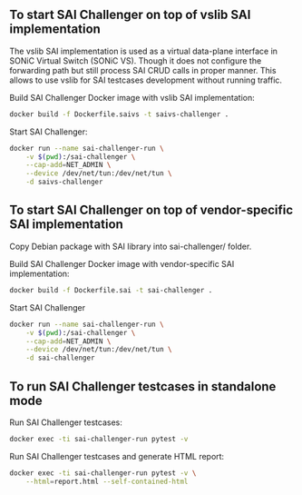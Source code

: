 ## To start SAI Challenger on top of vslib SAI implementation

The vslib SAI implementation is used as a virtual data-plane interface in SONiC Virtual Switch (SONiC VS). Though it does not configure the forwarding path but still process SAI CRUD calls in proper manner. This allows to use vslib for SAI testcases development without running traffic.

Build SAI Challenger Docker image with vslib SAI implementation:
```sh
docker build -f Dockerfile.saivs -t saivs-challenger .
```

Start SAI Challenger:
```sh
docker run --name sai-challenger-run \
	-v $(pwd):/sai-challenger \
	--cap-add=NET_ADMIN \
	--device /dev/net/tun:/dev/net/tun \
	-d saivs-challenger
```

## To start SAI Challenger on top of vendor-specific SAI implementation

Copy Debian package with SAI library into sai-challenger/ folder.

Build SAI Challenger Docker image with vendor-specific SAI implementation:
```sh
docker build -f Dockerfile.sai -t sai-challenger .
```

Start SAI Challenger
```sh
docker run --name sai-challenger-run \
	-v $(pwd):/sai-challenger \
	--cap-add=NET_ADMIN \
	--device /dev/net/tun:/dev/net/tun \
	-d sai-challenger
```

## To run SAI Challenger testcases in standalone mode

Run SAI Challenger testcases:
```sh
docker exec -ti sai-challenger-run pytest -v
```

Run SAI Challenger testcases and generate HTML report:
```sh
docker exec -ti sai-challenger-run pytest -v \
	--html=report.html --self-contained-html
```

